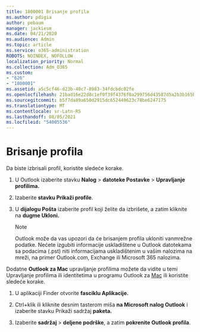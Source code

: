 ```yaml
---
title: 1800001 Brisanje profila
ms.author: pdigia
author: pebaum
manager: jackiesm
ms.date: 04/21/2020
ms.audience: Admin
ms.topic: article
ms.service: o365-administration
ROBOTS: NOINDEX, NOFOLLOW
localization_priority: Normal
ms.collection: Adm_O365
ms.custom:
- "626"
- "1800001"
ms.assetid: a5c5cf46-d23b-40c7-8983-34fdcbdc02fe
ms.openlocfilehash: 21bad16e22d8c1ef0f39f4376f0a299756d43587d5a2b3b165bc6a90c1fc4e1a
ms.sourcegitcommit: b5f7da89a650d2915dc652449623c78be6247175
ms.translationtype: MT
ms.contentlocale: sr-Latn-RS
ms.lasthandoff: 08/05/2021
ms.locfileid: "54005536"
---
```

# <a name="delete-a-profile"></a>Brisanje profila

Da biste izbrisali profil, koristite sledeće korake.
  
1. U Outlook izaberite stavku **Nalog** \> **datoteke Postavke** \> **Upravljanje profilima.**

2. Izaberite **stavku Prikaži profile**.

3. U **dijalogu Pošta** izaberite profil koji želite da izbrišete, a zatim kliknite na **dugme Ukloni.**

    > [!NOTE]
    > Outlook može da vas upozori da će brisanjem profila ukloniti vanmrežne podatke. Nećete izgubiti informacije uskladištene u Outlook datotekama sa podacima (.pst) niti informacijama uskladištenim u vašim nalozima na mreži, na primer Outlook.com, Exchange ili Microsoft 365 nalozima.
  
Dodatne **Outlook za Mac** upravljanje profilima možete da vidite u temi Upravljanje profilima ili identitetima u programu Outlook za [Mac](https://support.office.com/article/fed2a955-74df-4a24-bef6-78a426958c4c.aspx) ili koristite sledeće korake.
  
1. U aplikaciji Finder otvorite **fasciklu Aplikacije.**

2. Ctrl+klik ili kliknite desnim tasterom miša **na Microsoft nalog Outlook** i izaberite stavku Prikaži sadržaj **paketa.**

3. Izaberite **sadržaj** \> **deljene podrške**, a zatim **pokrenite Outlook profila**.
